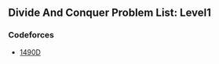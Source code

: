 ## Divide And Conquer Problem List: Level1


### Codeforces
- [1490D](/problem-solving/non_overlapping_subproblem/divide_and_conquer/l1-cf-1490D)


